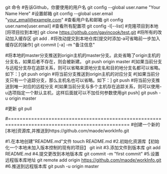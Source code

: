 git 命令
#告诉Github，你要使用的用户名
git config --global user.name "Your Name Here"
#设置邮箱 
git config --global user.email "your_email@example.com"
#查看用户名和邮箱
git config user.name[user.email]
#查看所有配置项
git config -l[--list]
#克隆项目到本地[将项目拉到本地]
git clone https://github.com/gavincook/test.git
#将所有的改动加入缓存区
git add .
#将改动提交到本地仓库[提交时添加-a可省略前一步加入缓存区的操作]
git commit [-a] -m "备注信息"


#将本地的master分支推送到origin主机的master分支。此处省略了origin主机的分支名，如果后者不存在，则会被新建。
git push origin master
#[如果当前分支与远程分支存在追踪关系，则可以省略来源地分支名和目的地分支名都可以省略。如下：]
git push origin	#将当前分支推送到origin主机的对应分支
#[如果当前分支只有一个追踪分支，那么主机名也可以省略。如下：]
git push	#将当前分支推送到唯一对应的远程分支
#[如果当前分支与多个主机存在追踪关系，则可以使用-u选项指定一个默认主机，这样后面就可以不加任何参数使用git push]
git push -u origin master


#更新
git pull


#================================================================================================
#创建一个新的[本地]资源库,并推送到https://github.com/maode/workInfo.git


#1.在本地创建"README.md"文件
touch README.md
#2.初始化资源库【初始化一个本地未加入版本控制的现有的项目】
git init
#3.添加文件到版本库
git add README.md
#4.提交更改到本地版本库
git commit -m "first commit"
#5.设置远程版本库地址
git remote add origin https://github.com/maode/workInfo.git
#6.推送到远程版本库
git push -u origin master

